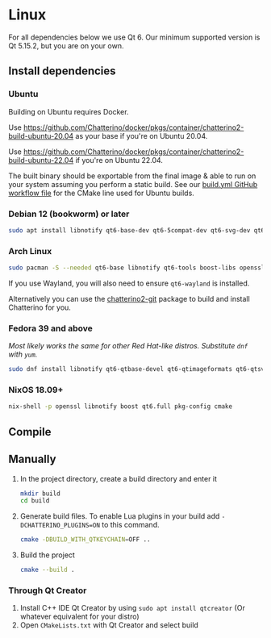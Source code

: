 # Linux

For all dependencies below we use Qt 6. Our minimum supported version is Qt 5.15.2, but you are on your own.

## Install dependencies

### Ubuntu

Building on Ubuntu requires Docker.

Use <https://github.com/Chatterino/docker/pkgs/container/chatterino2-build-ubuntu-20.04> as your base if you're on Ubuntu 20.04.

Use <https://github.com/Chatterino/docker/pkgs/container/chatterino2-build-ubuntu-22.04> if you're on Ubuntu 22.04.

The built binary should be exportable from the final image & able to run on your system assuming you perform a static build. See our [build.yml GitHub workflow file](.github/workflows/build.yml) for the CMake line used for Ubuntu builds.

### Debian 12 (bookworm) or later

```sh
sudo apt install libnotify qt6-base-dev qt6-5compat-dev qt6-svg-dev qt6-image-formats-plugins libboost1.81-dev libssl-dev cmake g++ git
```

### Arch Linux

```sh
sudo pacman -S --needed qt6-base libnotify qt6-tools boost-libs openssl qt6-imageformats qt6-5compat qt6-svg boost rapidjson pkgconf openssl cmake
```

If you use Wayland, you will also need to ensure `qt6-wayland` is installed.

Alternatively you can use the [chatterino2-git](https://aur.archlinux.org/packages/chatterino2-git/) package to build and install Chatterino for you.

### Fedora 39 and above

_Most likely works the same for other Red Hat-like distros. Substitute `dnf` with `yum`._

```sh
sudo dnf install libnotify qt6-qtbase-devel qt6-qtimageformats qt6-qtsvg-devel qt6-qt5compat-devel g++ git openssl-devel boost-devel cmake
```

### NixOS 18.09+

```sh
nix-shell -p openssl libnotify boost qt6.full pkg-config cmake
```

## Compile

## Manually

1. In the project directory, create a build directory and enter it
   ```sh
   mkdir build
   cd build
   ```
1. Generate build files. To enable Lua plugins in your build add `-DCHATTERINO_PLUGINS=ON` to this command.
   ```sh
   cmake -DBUILD_WITH_QTKEYCHAIN=OFF ..
   ```
1. Build the project
   ```sh
   cmake --build .
   ```

### Through Qt Creator

1. Install C++ IDE Qt Creator by using `sudo apt install qtcreator` (Or whatever equivalent for your distro)
1. Open `CMakeLists.txt` with Qt Creator and select build
